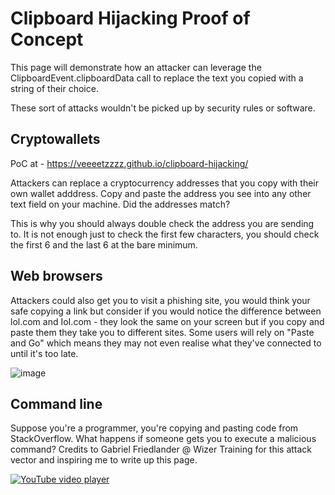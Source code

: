 # Clipboard Hijacking Proof of Concept

This page will demonstrate how an attacker can leverage the ClipboardEvent.clipboardData call to replace the text you copied with a string of their choice.

These sort of attacks wouldn't be picked up by security rules or software.

## Cryptowallets

PoC at - https://veeeetzzzz.github.io/clipboard-hijacking/

Attackers can replace a cryptocurrency addresses that you copy with their own wallet adddress. Copy and paste the address you see into any other text field on your machine. Did the addresses match?

This is why you should always double check the address you are sending to. It is not enough just to check the first few characters, you should check the first 6 and the last 6 at the bare minimum.

## Web browsers

Attackers could also get you to visit a phishing site, you would think your safe copying a link but consider if you would notice the difference between lol.com and IoI.com - they look the same on your screen but if you copy and paste them they take you to different sites. Some users will rely on "Paste and Go" which means they may not even realise what they've connected to until it's too late.

![image](https://user-images.githubusercontent.com/40268197/235326190-dd784676-9c86-4633-b448-353e4d4e4002.png)

## Command line

Suppose you're a programmer, you're copying and pasting code from StackOverflow. What happens if someone gets you to execute a malicious command? Credits to Gabriel Friedlander @ Wizer Training for this attack vector and inspiring me to write up this page.

[![YouTube video player](https://img.youtube.com/vi/LFXZqQL4vTY/0.jpg)](https://www.youtube.com/embed/LFXZqQL4vTY)
